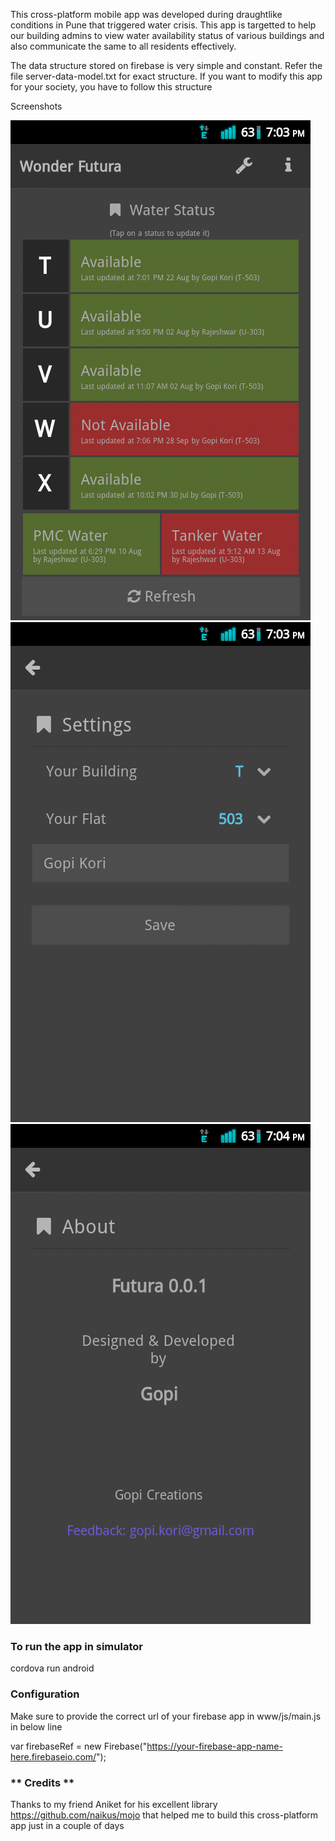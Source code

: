 This cross-platform mobile app was developed during draughtlike conditions in Pune that 
triggered water crisis. This app is targetted to help our building admins to view water 
availability status of various buildings and also communicate the same to all residents 
effectively.

The data structure stored on firebase is very simple and constant. Refer the file
server-data-model.txt for exact structure. If you want to modify this app for your 
society, you have to follow this structure

Screenshots

![alt tag](screenshots/screenshot-1411911217873.png)
![alt tag](screenshots/screenshot-1411911237590.png)
![alt tag](screenshots/screenshot-1411911248304.png)


### To run the app in simulator
cordova run android


### Configuration
Make sure to provide the correct url of your firebase app in www/js/main.js in below line

var firebaseRef = new Firebase("https://your-firebase-app-name-here.firebaseio.com/");

### ** Credits **
Thanks to my friend Aniket for his excellent library https://github.com/naikus/mojo that
helped me to build this cross-platform app just in a couple of days

